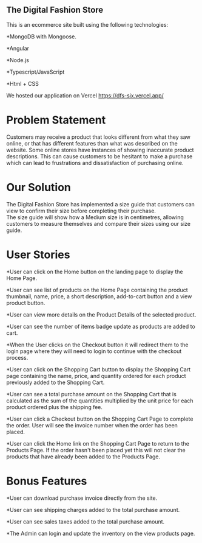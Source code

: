 ## The Digital Fashion Store


This is an ecommerce site built using the following technologies:

  *MongoDB with Mongoose.
  
  *Angular
  
  *Node.js
  
  *Typescript/JavaScript
  
  *Html + CSS
  
We hosted our application on Vercel https://dfs-six.vercel.app/

# Problem Statement
Customers may receive a product that looks different from what they saw online, or that has different features than what was described on the website. 
Some online stores have instances of showing inaccurate product descriptions. This can cause customers to be hesitant to make a purchase which can lead to frustrations and dissatisfaction of purchasing online. 

# Our Solution
The Digital Fashion Store has implemented a size guide that customers can view to confirm their size before completing their purchase.  
The size guide will show how a Medium size is in centimetres, allowing customers to measure themselves and compare their sizes using our size guide.

# User Stories

*User can click on the Home button on the landing page to display the Home Page.

*User can see list of products on the Home Page containing the product thumbnail, name, price, a short description, add-to-cart button and a view product button. 

*User can view  more details on the Product Details of the selected product.

*User can see the number of items badge update as products are added to cart.

*When the User clicks on the Checkout button it will redirect them to the login page where they will need to login to continue with the checkout process.

*User can click on the Shopping Cart button to display the Shopping Cart page containing the name, price, and quantity ordered for each product previously added to the Shopping Cart. 

*User can see a total purchase amount on the Shopping Cart that is calculated as the sum of the quantities multiplied by the unit price for each product ordered plus the shipping fee.

*User can click a Checkout button on the Shopping Cart Page to complete the order. User will see the invoice number when the order has been placed.  

*User can click the Home link on the Shopping Cart Page to return to the Products Page. If the order hasn't been placed yet this will not clear the products that have already been added to the Products Page. 

# Bonus Features

*User can download purchase invoice directly from the site. 

*User can see shipping charges added to the total purchase amount.

*User can see sales taxes added to the total purchase amount.

*The Admin can login and update the inventory on the view products page.
